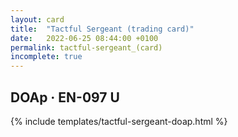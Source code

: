 ```yaml
---
layout: card
title:  "Tactful Sergeant (trading card)"
date:   2022-06-25 08:44:00 +0100
permalink: tactful-sergeant_(card)
incomplete: true
---
```


## DOAp &middot; EN-097 U

{% include templates/tactful-sergeant-doap.html %}